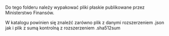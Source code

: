 Do tego folderu należy wypakować pliki płaskie publikowane przez Ministerstwo Finansów.

W katalogu powinien się znaleźć zarówno plik z danymi rozszerzeniem .json jak i plik z sumą kontrolną z rozszerzeniem .sha512sum
